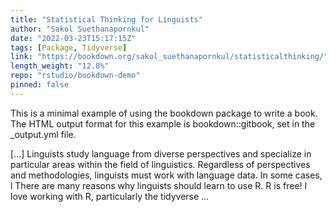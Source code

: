 ```yaml
---
title: "Statistical Thinking for Linguists"
author: "Sakol Suethanapornkul"
date: "2022-03-23T15:17:15Z"
tags: [Package, Tidyverse]
link: "https://bookdown.org/sakol_suethanapornkul/statisticalthinking/"
length_weight: "12.8%"
repo: "rstudio/bookdown-demo"
pinned: false
---
```


<p>This is a minimal example of using the bookdown package to write a book.
The HTML output format for this example is bookdown::gitbook,
set in the _output.yml file.</p> [...] Linguists study language from diverse perspectives and specialize in particular areas within the field of linguistics. Regardless of perspectives and methodologies, linguists must work with language data. In some cases, l There are many reasons why linguists should learn to use R. R is free! I love working with R, particularly the tidyverse ...
